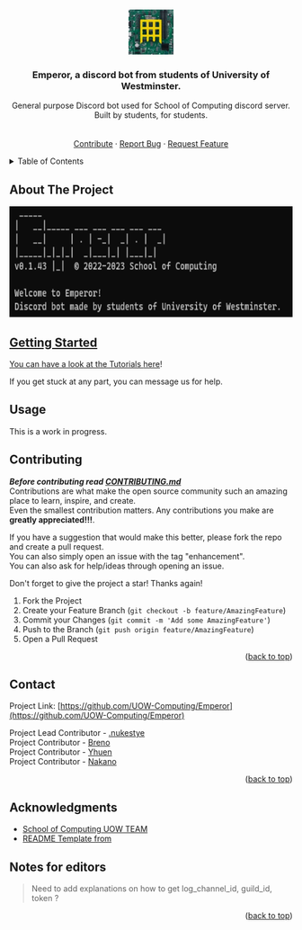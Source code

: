 <!-- Improved compatibility of back to top link: See: https://github.com/othneildrew/Best-README-Template/pull/73 -->
<a name="readme-top"></a>
<!--
*** https://www.markdownguide.org/basic-syntax/#reference-style-links
-->

<!-- PROJECT LOGO -->
<br />
<div align="center">
  <a href="https://github.com/UOW-Computing/Emperor">
    <img src="res/uowLogo.png" alt="Logo" width="80" height="80">
  </a>

<h3 align="center">Emperor, a discord bot from students of University of Westminster.</h3>

  <p align="center">
    General purpose Discord bot used for School of Computing discord server.  
    Built by students, for students.
    <br />
    <br />
    <br />
    <a href="https://github.com/UOW-Computing/Emperor/blob/master/CONTRIBUTING.md">Contribute</a>
    ·
    <a href="https://github.com/UOW-Computing/Emperor/issues">Report Bug</a>
    ·
    <a href="https://github.com/UOW-Computing/Emperor/issues">Request Feature</a>
  </p>
</div>

<!-- TABLE OF CONTENTS -->
<details>
  <summary>Table of Contents</summary>
  <ol>
    <li>
      <a href="#about-the-project">About The Project</a>
      <ul>
        <li><a href="#built-with">Built With</a></li>
      </ul>
    </li>
    <li>
      <a href="#getting-started">Getting Started</a>
      <ul>
        <li><a href="#prerequisites">Prerequisites</a></li>
        <li><a href="#installation">Installation</a></li>
      </ul>
    </li>
    <li><a href="#usage">Usage</a></li>
    <li><a href="#contributing">Contributing</a></li>
    <li><a href="#contact">Contact</a></li>
    <li><a href="#acknowledgments">Acknowledgments</a></li>
  </ol>
</details>

<!-- ABOUT THE PROJECT -->
## About The Project
  <a href="https://github.com/UOW-Computing/Emperor">
    <img src="res/screenshot.png" alt="Logo" width="751" height="197">


<!-- GETTING STARTED -->
## Getting Started 
You can have a look at the Tutorials [here](https://github.com/UOW-Computing/Emperor/discussions/categories/tutorials)!

If you get stuck at any part, you can message us for help.
  
<!-- USAGE EXAMPLES -->
## Usage
This is a work in progress.  

<!-- CONTRIBUTING -->
## Contributing
***Before contributing read [CONTRIBUTING.md](https://github.com/UOW-Computing/Emperor/blob/master/CONTRIBUTING.md)***  
Contributions are what make the open source community such an amazing place to learn, inspire, and create.  
Even the smallest contribution matters.
Any contributions you make are **greatly appreciated!!!**.

If you have a suggestion that would make this better, please fork the repo and create a pull request.  
You can also simply open an issue with the tag "enhancement".  
You can also ask for help/ideas through opening an issue.  

Don't forget to give the project a star! Thanks again!  

1. Fork the Project
2. Create your Feature Branch (`git checkout -b feature/AmazingFeature`)
3. Commit your Changes (`git commit -m 'Add some AmazingFeature'`)
4. Push to the Branch (`git push origin feature/AmazingFeature`)
5. Open a Pull Request

<p align="right">(<a href="#readme-top">back to top</a>)</p>

<!-- CONTACT -->
## Contact

Project Link: [https://github.com/UOW-Computing/Emperor](https://github.com/UOW-Computing/Emperor)

Project Lead Contributor - [.nukestye](https://github.com/Nukestye)  
Project Contributor - [Breno](https://github.com/brenobaise)  
Project Contributor - [Yhuen](https://github.com/yhuen24)  
Project Contributor - [Nakano](https://github.com/NakanoYusui)  


<p align="right">(<a href="#readme-top">back to top</a>)</p>

<!-- ACKNOWLEDGMENTS -->
## Acknowledgments

* [School of Computing UOW TEAM](https://github.com/UOW-Computing)
* [README Template from](https://github.com/othneildrew/Best-README-Template)

<!-- Notes -->
## Notes for editors

> Need to add explanations on how to get log_channel_id, guild_id, token ?  
  
<p align="right">(<a href="#readme-top">back to top</a>)</p>

<!-- MARKDOWN LINKS & IMAGES -->
<!-- https://www.markdownguide.org/basic-syntax/#reference-style-links -->
[contributors-shield]: https://img.shields.io/github/contributors/UOW-Computing/Emperor.svg?style=for-the-badge
[contributors-url]: https://github.com/UOW-Computing/Emperor/graphs/contributors
[forks-shield]: https://img.shields.io/github/forks/UOW-Computing/Emperor.svg?style=for-the-badge
[forks-url]: https://github.com/UOW-Computing/Emperor/network/members
[stars-shield]: https://img.shields.io/github/stars/UOW-Computing/Emperor.svg?style=for-the-badge
[stars-url]: https://github.com/UOW-Computing/Emperor/stargazers
[issues-shield]: https://img.shields.io/github/issues/UOW-Computing/Emperor.svg?style=for-the-badge
[issues-url]: https://github.com/UOW-Computing/Emperor/issues
[product-screenshot]: res/screenshot.png

[JQuery.com]: https://img.shields.io/badge/jQuery-0769AD?style=for-the-badge&logo=jquery&logoColor=white
[JQuery-url]: https://jquery.com 